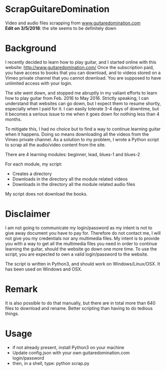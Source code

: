 # ScrapGuitareDomination
Video and audio files scrapping from www.guitaredomination.com  
**Edit on 3/5/2018**: the site seems to be definitely down  

# Background

I recently decided to learn how to play guitar, and I started online with this website: http://www.guitaredomination.com/
Once the subscription paid, you have access to books that you can download, and to videos stored on a Vimeo private channel that you cannot download.
You are supposed to have unlimited access with your login.

The site went down, and stopped me abruptly in my valiant efforts to learn how to play guitar from Feb. 2016 to May 2016.
Strictly speaking, I can understand that websites can go down, but I expect them to resume shortly, especially when I paid for it. I can easily tolerate 3-4 days of downtime, but it becomes a serious issue to me when it goes down for nothing less than 4 months. 

To mitigate this, I had no choice but to find a way to continue learning guitar when it happens. Doing so means downloading all the videos from the Vimeo private channel. As a solution to my problem, I wrote a Python script to scrap all the audio/video content from the site.

There are 4 learning modules: beginner, lead, blues-1 and blues-2

For each module, my script:
- Creates a directory
- Downloads in the directory all the module related videos
- Downloads in the directory all the module related audio files

My script does not download the books.

# Disclaimer

I am not going to communicate my login/password as my intent is not to give away document you have to pay for. Therefore do not contact me, I will not give you my credentials nor any multimedia files.
My intent is to provide you with a way to get all the multimedia files you need in order to continue learning the guitar, should the website go down one more time. To use the script, you are expected to own a valid login/password to the website.

The script is written in Python3, and should work on Windows/Linux/OSX. It has been used on Windows and OSX.

# Remark

It is also possible to do that manually, but there are in total more than 640 files to download and rename. Better scripting than having to do tedious things.

# Usage
- if not already present, install Python3 on your machine
- Update config.json with your own guitaredomination.com login/password
- then, in a shell, type: python scrap.py

